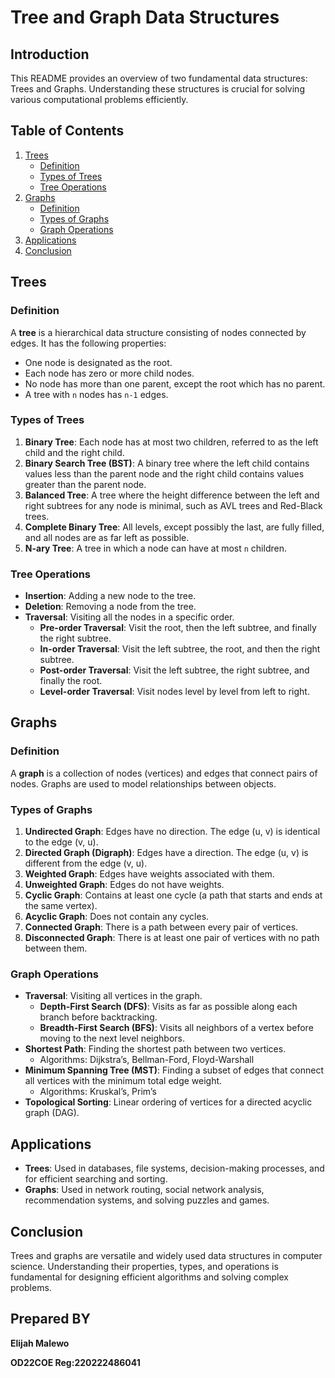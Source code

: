 # Tree and Graph Data Structures

## Introduction

This README provides an overview of two fundamental data structures: Trees and Graphs. Understanding these structures is crucial for solving various computational problems efficiently.

## Table of Contents
1. [Trees](#trees)
    - [Definition](#definition)
    - [Types of Trees](#types-of-trees)
    - [Tree Operations](#tree-operations)
2. [Graphs](#graphs)
    - [Definition](#definition-1)
    - [Types of Graphs](#types-of-graphs)
    - [Graph Operations](#graph-operations)
3. [Applications](#applications)
4. [Conclusion](#conclusion)

## Trees

### Definition
A **tree** is a hierarchical data structure consisting of nodes connected by edges. It has the following properties:
- One node is designated as the root.
- Each node has zero or more child nodes.
- No node has more than one parent, except the root which has no parent.
- A tree with `n` nodes has `n-1` edges.

### Types of Trees
1. **Binary Tree**: Each node has at most two children, referred to as the left child and the right child.
2. **Binary Search Tree (BST)**: A binary tree where the left child contains values less than the parent node and the right child contains values greater than the parent node.
3. **Balanced Tree**: A tree where the height difference between the left and right subtrees for any node is minimal, such as AVL trees and Red-Black trees.
4. **Complete Binary Tree**: All levels, except possibly the last, are fully filled, and all nodes are as far left as possible.
5. **N-ary Tree**: A tree in which a node can have at most `n` children.

### Tree Operations
- **Insertion**: Adding a new node to the tree.
- **Deletion**: Removing a node from the tree.
- **Traversal**: Visiting all the nodes in a specific order.
  - **Pre-order Traversal**: Visit the root, then the left subtree, and finally the right subtree.
  - **In-order Traversal**: Visit the left subtree, the root, and then the right subtree.
  - **Post-order Traversal**: Visit the left subtree, the right subtree, and finally the root.
  - **Level-order Traversal**: Visit nodes level by level from left to right.

## Graphs

### Definition
A **graph** is a collection of nodes (vertices) and edges that connect pairs of nodes. Graphs are used to model relationships between objects.

### Types of Graphs
1. **Undirected Graph**: Edges have no direction. The edge (u, v) is identical to the edge (v, u).
2. **Directed Graph (Digraph)**: Edges have a direction. The edge (u, v) is different from the edge (v, u).
3. **Weighted Graph**: Edges have weights associated with them.
4. **Unweighted Graph**: Edges do not have weights.
5. **Cyclic Graph**: Contains at least one cycle (a path that starts and ends at the same vertex).
6. **Acyclic Graph**: Does not contain any cycles.
7. **Connected Graph**: There is a path between every pair of vertices.
8. **Disconnected Graph**: There is at least one pair of vertices with no path between them.

### Graph Operations
- **Traversal**: Visiting all vertices in the graph.
  - **Depth-First Search (DFS)**: Visits as far as possible along each branch before backtracking.
  - **Breadth-First Search (BFS)**: Visits all neighbors of a vertex before moving to the next level neighbors.
- **Shortest Path**: Finding the shortest path between two vertices.
  - Algorithms: Dijkstra’s, Bellman-Ford, Floyd-Warshall
- **Minimum Spanning Tree (MST)**: Finding a subset of edges that connect all vertices with the minimum total edge weight.
  - Algorithms: Kruskal’s, Prim’s
- **Topological Sorting**: Linear ordering of vertices for a directed acyclic graph (DAG).

## Applications
- **Trees**: Used in databases, file systems, decision-making processes, and for efficient searching and sorting.
- **Graphs**: Used in network routing, social network analysis, recommendation systems, and solving puzzles and games.

## Conclusion
Trees and graphs are versatile and widely used data structures in computer science. Understanding their properties, types, and operations is fundamental for designing efficient algorithms and solving complex problems.

## Prepared BY
**Elijah Malewo**

**OD22COE Reg:220222486041**